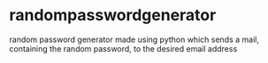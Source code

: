 # randompasswordgenerator
random password generator made using python which sends a mail, containing the random password, to the desired email address
